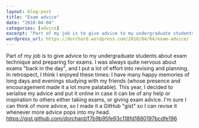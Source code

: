 ```yaml
---
layout: blog-post
title: "Exam advice"
date: "2018-04-04"
categories: [advice]
excerpt: "Part of my job is to give advice to my undergraduate students about exam technique and preparing for exams. I was always quite nervous about exams 'back in the day', and I put a lot of effort into revising and planning. In retrospect, I think I enjoyed these times: I..."
wordpress_url: https://dorchard.wordpress.com/2018/04/04/exam-advice/
---
```


Part of my job is to give advice to my undergraduate students about exam technique and preparing for exams. I was always quite nervous about exams "back in the day", and I put a lot of effort into revising and planning. In retrospect, I think I enjoyed these times: I have many happy memories of long days and evenings studying with my friends (whose presence and encouragement made it a lot more palatable). This year, I decided to serialise my advice and put it online in case it can be of any help or inspiration to others either taking exams, or giving exam advice. I'm sure I can think of more advice, so I made it a GitHub "gist" so I can revise it whenever more advice pops into my head. https://gist.github.com/dorchard/f7b9b95fe93c118fd1880197bcdfe196
